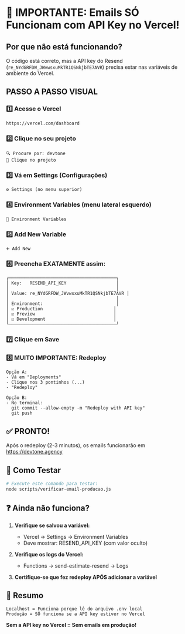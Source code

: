 # 🚨 IMPORTANTE: Emails SÓ Funcionam com API Key no Vercel!

## Por que não está funcionando?

O código está correto, mas a API key do Resend (`re_NYdGRFDW_JWvwsxuMkTR1QSNkjbTE7AVR`) precisa estar nas variáveis de ambiente do Vercel.

## PASSO A PASSO VISUAL

### 1️⃣ Acesse o Vercel
```
https://vercel.com/dashboard
```

### 2️⃣ Clique no seu projeto
```
🔍 Procure por: devtone
📁 Clique no projeto
```

### 3️⃣ Vá em Settings (Configurações)
```
⚙️ Settings (no menu superior)
```

### 4️⃣ Environment Variables (menu lateral esquerdo)
```
🔐 Environment Variables
```

### 5️⃣ Add New Variable
```
➕ Add New
```

### 6️⃣ Preencha EXATAMENTE assim:
```
┌─────────────────────────────────────────┐
│ Key:   RESEND_API_KEY                   │
│                                         │
│ Value: re_NYdGRFDW_JWvwsxuMkTR1QSNkjbTE7AVR │
│                                         │
│ Environment:                            │
│ ☑️ Production                           │
│ ☑️ Preview                              │
│ ☑️ Development                          │
└─────────────────────────────────────────┘
```

### 7️⃣ Clique em Save

### 8️⃣ MUITO IMPORTANTE: Redeploy
```
Opção A:
- Vá em "Deployments"
- Clique nos 3 pontinhos (...) 
- "Redeploy"

Opção B:
- No terminal:
  git commit --allow-empty -m "Redeploy with API key"
  git push
```

## ✅ PRONTO!

Após o redeploy (2-3 minutos), os emails funcionarão em https://devtone.agency

## 🧪 Como Testar

```bash
# Execute este comando para testar:
node scripts/verificar-email-producao.js
```

## ❓ Ainda não funciona?

1. **Verifique se salvou a variável:**
   - Vercel → Settings → Environment Variables
   - Deve mostrar: RESEND_API_KEY (com valor oculto)

2. **Verifique os logs do Vercel:**
   - Functions → send-estimate-resend → Logs

3. **Certifique-se que fez redeploy APÓS adicionar a variável**

## 📌 Resumo

```
Localhost = Funciona porque lê do arquivo .env local
Produção = SÓ funciona se a API key estiver no Vercel
```

**Sem a API key no Vercel = Sem emails em produção!**